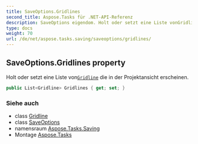```yaml
---
title: SaveOptions.Gridlines
second_title: Aspose.Tasks für .NET-API-Referenz
description: SaveOptions eigendom. Holt oder setzt eine Liste vonGridline die in der Projektansicht erscheinen.
type: docs
weight: 70
url: /de/net/aspose.tasks.saving/saveoptions/gridlines/
---
```

## SaveOptions.Gridlines property

Holt oder setzt eine Liste von[`Gridline`](../../../aspose.tasks.visualization/gridline/) die in der Projektansicht erscheinen.

```csharp
public List<Gridline> Gridlines { get; set; }
```

### Siehe auch

* class [Gridline](../../../aspose.tasks.visualization/gridline/)
* class [SaveOptions](../)
* namensraum [Aspose.Tasks.Saving](../../saveoptions/)
* Montage [Aspose.Tasks](../../../)


